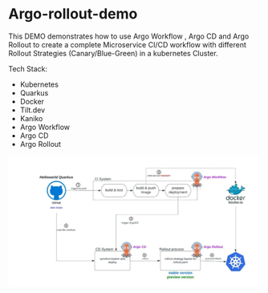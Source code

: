 # Argo-rollout-demo

This DEMO demonstrates how to use Argo Workflow , Argo CD and Argo Rollout to create a complete Microservice CI/CD workflow with different Rollout Strategies (Canary/Blue-Green) in a kubernetes Cluster. 

Tech Stack:
- Kubernetes
- Quarkus
- Docker
- Tilt.dev
- Kaniko 
- Argo Workflow
- Argo CD
- Argo Rollout

![Alt text](/img/rollout-demo-process.jpeg?raw=true "Argo Rollout DEMO")
